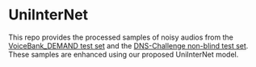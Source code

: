 # UniInterNet
This repo provides the processed samples of noisy audios from the [VoiceBank_DEMAND test set](https://datashare.ed.ac.uk/handle/10283/2791) and the [DNS-Challenge non-blind test set](https://github.com/microsoft/DNS-Challenge). These samples are enhanced using our proposed UniInterNet model.